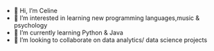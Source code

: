- 👋 Hi, I’m Celine
- 👀 I’m interested in learning new programming languages,music & psychology
- 🌱 I’m currently learning Python & Java
- 💞️ I’m looking to collaborate on data analytics/ data science projects

<!---
liuxiny9/liuxiny9 is a ✨ special ✨ repository because its `README.md` (this file) appears on your GitHub profile.
You can click the Preview link to take a look at your changes.
--->
